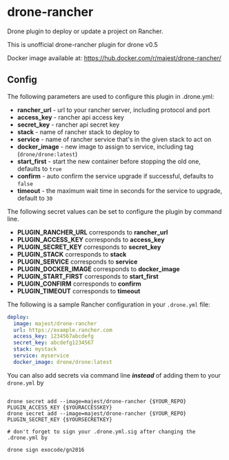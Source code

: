 # drone-rancher

Drone plugin to deploy or update a project on Rancher.

This is unofficial drone-rancher plugin for drone v0.5

Docker image available at:
https://hub.docker.com/r/majest/drone-rancher/

## Config
The following parameters are used to configure this plugin in .drone.yml:

* **rancher_url** - url to your rancher server, including protocol and port
* **access_key** - rancher api access key
* **secret_key** - rancher api secret key
* **stack** - name of rancher stack to deploy to
* **service** - name of rancher service that's in the given stack to act on
* **docker_image** - new image to assign to service, including tag (`drone/drone:latest`)
* **start_first** - start the new container before stopping the old one, defaults to `true`
* **confirm** - auto confirm the service upgrade if successful, defaults to `false`
* **timeout** - the maximum wait time in seconds for the service to upgrade, default to `30`

The following secret values can be set to configure the plugin by command line.

* **PLUGIN_RANCHER_URL** corresponds to **rancher_url**
* **PLUGIN_ACCESS_KEY** corresponds to **access_key**
* **PLUGIN_SECRET_KEY** corresponds to **secret_key**
* **PLUGIN_STACK** corresponds to **stack**
* **PLUGIN_SERVICE** corresponds to **service**
* **PLUGIN_DOCKER_IMAGE** corresponds to **docker_image**
* **PLUGIN_START_FIRST** corresponds to **start_first**
* **PLUGIN_CONFIRM** corresponds to **confirm**
* **PLUGIN_TIMEOUT** corresponds to **timeout**


The following is a sample Rancher configuration in your `.drone.yml` file:

```yaml
deploy:
  image: majest/drone-rancher
  url: https://example.rancher.com
  access_key: 1234567abcdefg
  secret_key: abcdefg1234567
  stack: mystack
  service: myservice
  docker_image: drone/drone:latest
```

You can also add secrets via command line **_instead_** of adding them to your ``drone.yml`` by 
```

drone secret add --image=majest/drone-rancher {$YOUR_REPO} PLUGIN_ACCESS_KEY {$YOURACCESSKEY}
drone secret add --image=majest/drone-rancher {$YOUR_REPO} PLUGIN_SECRET_KEY {$YOURSECRETKEY}

# don't forget to sign your .drone.yml.sig after changing the .drone.yml by 

drone sign exocode/gn2016
```
